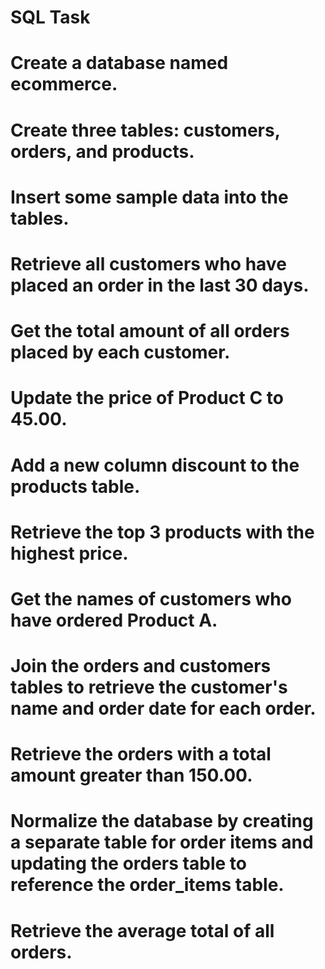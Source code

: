 # SQL Task 

# Create a database named ecommerce.
# Create three tables: customers, orders, and products.
# Insert some sample data into the tables.


# Retrieve all customers who have placed an order in the last 30 days.
# Get the total amount of all orders placed by each customer.
# Update the price of Product C to 45.00.
# Add a new column discount to the products table.
# Retrieve the top 3 products with the highest price.
# Get the names of customers who have ordered Product A.
# Join the orders and customers tables to retrieve the customer's name and order date for each order. 
# Retrieve the orders with a total amount greater than 150.00.
# Normalize the database by creating a separate table for order items and updating the orders table to reference the order_items table.
# Retrieve the average total of all orders.





